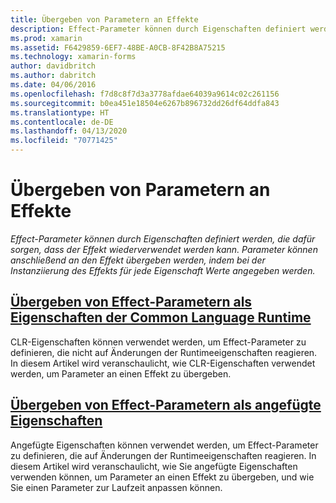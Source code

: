 ```yaml
---
title: Übergeben von Parametern an Effekte
description: Effect-Parameter können durch Eigenschaften definiert werden, die dafür sorgen, dass der Effekt wiederverwendet werden kann. Parameter können anschließend an den Effekt übergeben werden, indem bei der Instanziierung des Effekts für jede Eigenschaft Werte angegeben werden.
ms.prod: xamarin
ms.assetid: F6429859-6EF7-48BE-A0CB-8F42B8A75215
ms.technology: xamarin-forms
author: davidbritch
ms.author: dabritch
ms.date: 04/06/2016
ms.openlocfilehash: f7d8c8f7d3a3778afdae64039a9614c02c261156
ms.sourcegitcommit: b0ea451e18504e6267b896732dd26df64ddfa843
ms.translationtype: HT
ms.contentlocale: de-DE
ms.lasthandoff: 04/13/2020
ms.locfileid: "70771425"
---
```

# <a name="passing-parameters-to-an-effect"></a>Übergeben von Parametern an Effekte

_Effect-Parameter können durch Eigenschaften definiert werden, die dafür sorgen, dass der Effekt wiederverwendet werden kann. Parameter können anschließend an den Effekt übergeben werden, indem bei der Instanziierung des Effekts für jede Eigenschaft Werte angegeben werden._

## <a name="passing-effect-parameters-as-common-language-runtime-properties"></a>[Übergeben von Effect-Parametern als Eigenschaften der Common Language Runtime](clr-properties.md)

CLR-Eigenschaften können verwendet werden, um Effect-Parameter zu definieren, die nicht auf Änderungen der Runtimeeigenschaften reagieren. In diesem Artikel wird veranschaulicht, wie CLR-Eigenschaften verwendet werden, um Parameter an einen Effekt zu übergeben.

## <a name="passing-effect-parameters-as-attached-properties"></a>[Übergeben von Effect-Parametern als angefügte Eigenschaften](attached-properties.md)

Angefügte Eigenschaften können verwendet werden, um Effect-Parameter zu definieren, die auf Änderungen der Runtimeeigenschaften reagieren. In diesem Artikel wird veranschaulicht, wie Sie angefügte Eigenschaften verwenden können, um Parameter an einen Effekt zu übergeben, und wie Sie einen Parameter zur Laufzeit anpassen können.

